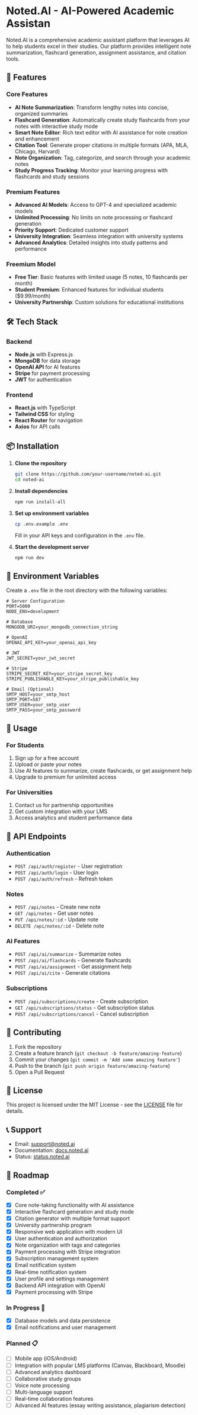 # Noted.AI - AI-Powered Academic Assistan

Noted.AI is a comprehensive academic assistant platform that leverages AI to help students excel in their studies. Our platform provides intelligent note summarization, flashcard generation, assignment assistance, and citation tools.

## 🚀 Features

### Core Features
- **AI Note Summarization**: Transform lengthy notes into concise, organized summaries
- **Flashcard Generation**: Automatically create study flashcards from your notes with interactive study mode
- **Smart Note Editor**: Rich text editor with AI assistance for note creation and enhancement
- **Citation Tool**: Generate proper citations in multiple formats (APA, MLA, Chicago, Harvard)
- **Note Organization**: Tag, categorize, and search through your academic notes
- **Study Progress Tracking**: Monitor your learning progress with flashcards and study sessions

### Premium Features
- **Advanced AI Models**: Access to GPT-4 and specialized academic models
- **Unlimited Processing**: No limits on note processing or flashcard generation
- **Priority Support**: Dedicated customer support
- **University Integration**: Seamless integration with university systems
- **Advanced Analytics**: Detailed insights into study patterns and performance

### Freemium Model
- **Free Tier**: Basic features with limited usage (5 notes, 10 flashcards per month)
- **Student Premium**: Enhanced features for individual students ($9.99/month)
- **University Partnership**: Custom solutions for educational institutions

## 🛠️ Tech Stack

### Backend
- **Node.js** with Express.js
- **MongoDB** for data storage
- **OpenAI API** for AI features
- **Stripe** for payment processing
- **JWT** for authentication

### Frontend
- **React.js** with TypeScript
- **Tailwind CSS** for styling
- **React Router** for navigation
- **Axios** for API calls

## 📦 Installation

1. **Clone the repository**
   ```bash
   git clone https://github.com/your-username/noted-ai.git
   cd noted-ai
   ```

2. **Install dependencies**
   ```bash
   npm run install-all
   ```

3. **Set up environment variables**
   ```bash
   cp .env.example .env
   ```
   Fill in your API keys and configuration in the `.env` file.

4. **Start the development server**
   ```bash
   npm run dev
   ```

## 🔧 Environment Variables

Create a `.env` file in the root directory with the following variables:

```env
# Server Configuration
PORT=5000
NODE_ENV=development

# Database
MONGODB_URI=your_mongodb_connection_string

# OpenAI
OPENAI_API_KEY=your_openai_api_key

# JWT
JWT_SECRET=your_jwt_secret

# Stripe
STRIPE_SECRET_KEY=your_stripe_secret_key
STRIPE_PUBLISHABLE_KEY=your_stripe_publishable_key

# Email (Optional)
SMTP_HOST=your_smtp_host
SMTP_PORT=587
SMTP_USER=your_smtp_user
SMTP_PASS=your_smtp_password
```

## 🚀 Usage

### For Students
1. Sign up for a free account
2. Upload or paste your notes
3. Use AI features to summarize, create flashcards, or get assignment help
4. Upgrade to premium for unlimited access

### For Universities
1. Contact us for partnership opportunities
2. Get custom integration with your LMS
3. Access analytics and student performance data

## 📱 API Endpoints

### Authentication
- `POST /api/auth/register` - User registration
- `POST /api/auth/login` - User login
- `POST /api/auth/refresh` - Refresh token

### Notes
- `POST /api/notes` - Create new note
- `GET /api/notes` - Get user notes
- `PUT /api/notes/:id` - Update note
- `DELETE /api/notes/:id` - Delete note

### AI Features
- `POST /api/ai/summarize` - Summarize notes
- `POST /api/ai/flashcards` - Generate flashcards
- `POST /api/ai/assignment` - Get assignment help
- `POST /api/ai/cite` - Generate citations

### Subscriptions
- `POST /api/subscriptions/create` - Create subscription
- `GET /api/subscriptions/status` - Get subscription status
- `POST /api/subscriptions/cancel` - Cancel subscription

## 🤝 Contributing

1. Fork the repository
2. Create a feature branch (`git checkout -b feature/amazing-feature`)
3. Commit your changes (`git commit -m 'Add some amazing feature'`)
4. Push to the branch (`git push origin feature/amazing-feature`)
5. Open a Pull Request

## 📄 License

This project is licensed under the MIT License - see the [LICENSE](LICENSE) file for details.

## 📞 Support

- Email: support@noted.ai
- Documentation: [docs.noted.ai](https://docs.noted.ai)
- Status: [status.noted.ai](https://status.noted.ai)

## 🎯 Roadmap

### Completed ✅
- [x] Core note-taking functionality with AI assistance
- [x] Interactive flashcard generation and study mode
- [x] Citation generator with multiple format support
- [x] University partnership program
- [x] Responsive web application with modern UI
- [x] User authentication and authorization
- [x] Note organization with tags and categories
- [x] Payment processing with Stripe integration
- [x] Subscription management system
- [x] Email notification system
- [x] Real-time notification system
- [x] User profile and settings management
- [x] Backend API integration with OpenAI
- [x] Payment processing with Stripe

### In Progress 🚧

- [x] Database models and data persistence
- [x] Email notifications and user management

### Planned 📋
- [ ] Mobile app (iOS/Android)
- [ ] Integration with popular LMS platforms (Canvas, Blackboard, Moodle)
- [ ] Advanced analytics dashboard
- [ ] Collaborative study groups
- [ ] Voice note processing
- [ ] Multi-language support
- [ ] Real-time collaboration features
- [ ] Advanced AI features (essay writing assistance, plagiarism detection) 
